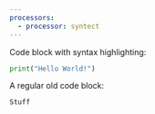 ```yaml
---
processors:
  - processor: syntect
---
```


Code block with syntax highlighting:

```python
print("Hello World!")
```

A regular old code block:

```
Stuff
```
